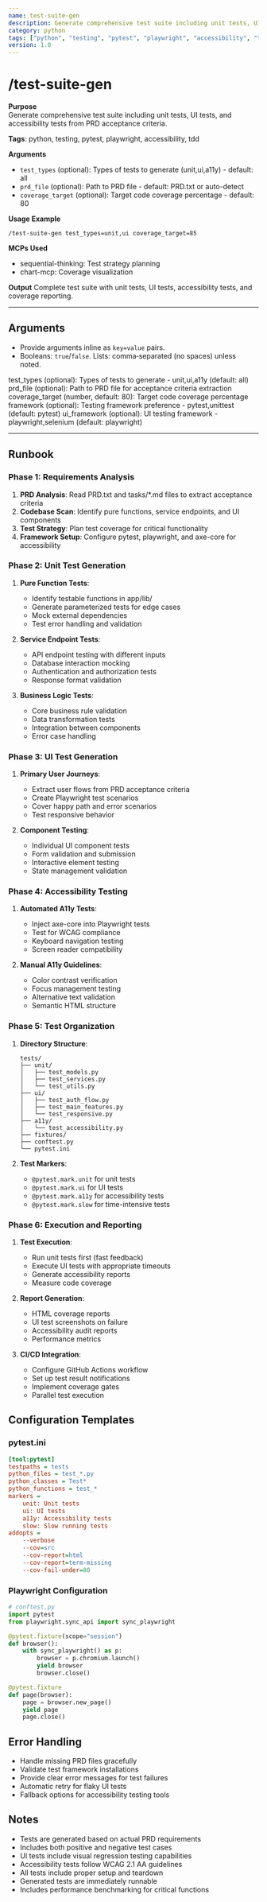 ```yaml
---
name: test-suite-gen
description: Generate comprehensive test suite including unit tests, UI tests, and accessibility tests
category: python
tags: ["python", "testing", "pytest", "playwright", "accessibility", "tdd"]
version: 1.0
---
```


# /test-suite-gen

**Purpose**  
Generate comprehensive test suite including unit tests, UI tests, and accessibility tests from PRD acceptance criteria.

**Tags**: python, testing, pytest, playwright, accessibility, tdd

**Arguments**
- `test_types` (optional): Types of tests to generate (unit,ui,a11y) - default: all
- `prd_file` (optional): Path to PRD file - default: PRD.txt or auto-detect
- `coverage_target` (optional): Target code coverage percentage - default: 80

**Usage Example**
```
/test-suite-gen test_types=unit,ui coverage_target=85
```

**MCPs Used**
- sequential-thinking: Test strategy planning
- chart-mcp: Coverage visualization

**Output**
Complete test suite with unit tests, UI tests, accessibility tests, and coverage reporting.

---

## Arguments

- Provide arguments inline as `key=value` pairs.
- Booleans: `true`/`false`. Lists: comma‑separated (no spaces) unless noted.

test_types (optional): Types of tests to generate - unit,ui,a11y (default: all)
prd_file (optional): Path to PRD file for acceptance criteria extraction
coverage_target (number, default: 80): Target code coverage percentage
framework (optional): Testing framework preference - pytest,unittest (default: pytest)
ui_framework (optional): UI testing framework - playwright,selenium (default: playwright)

---

## Runbook

### Phase 1: Requirements Analysis
1. **PRD Analysis**: Read PRD.txt and tasks/*.md files to extract acceptance criteria
2. **Codebase Scan**: Identify pure functions, service endpoints, and UI components
3. **Test Strategy**: Plan test coverage for critical functionality
4. **Framework Setup**: Configure pytest, playwright, and axe-core for accessibility

### Phase 2: Unit Test Generation
1. **Pure Function Tests**:
   - Identify testable functions in app/lib/
   - Generate parameterized tests for edge cases
   - Mock external dependencies
   - Test error handling and validation

2. **Service Endpoint Tests**:
   - API endpoint testing with different inputs
   - Database interaction mocking
   - Authentication and authorization tests
   - Response format validation

3. **Business Logic Tests**:
   - Core business rule validation
   - Data transformation tests
   - Integration between components
   - Error case handling

### Phase 3: UI Test Generation
1. **Primary User Journeys**:
   - Extract user flows from PRD acceptance criteria
   - Create Playwright test scenarios
   - Cover happy path and error scenarios
   - Test responsive behavior

2. **Component Testing**:
   - Individual UI component tests
   - Form validation and submission
   - Interactive element testing
   - State management validation

### Phase 4: Accessibility Testing
1. **Automated A11y Tests**:
   - Inject axe-core into Playwright tests
   - Test for WCAG compliance
   - Keyboard navigation testing
   - Screen reader compatibility

2. **Manual A11y Guidelines**:
   - Color contrast verification
   - Focus management testing
   - Alternative text validation
   - Semantic HTML structure

### Phase 5: Test Organization
1. **Directory Structure**:
   ```
   tests/
   ├── unit/
   │   ├── test_models.py
   │   ├── test_services.py
   │   └── test_utils.py
   ├── ui/
   │   ├── test_auth_flow.py
   │   ├── test_main_features.py
   │   └── test_responsive.py
   ├── a11y/
   │   └── test_accessibility.py
   ├── fixtures/
   ├── conftest.py
   └── pytest.ini
   ```

2. **Test Markers**:
   - `@pytest.mark.unit` for unit tests
   - `@pytest.mark.ui` for UI tests
   - `@pytest.mark.a11y` for accessibility tests
   - `@pytest.mark.slow` for time-intensive tests

### Phase 6: Execution and Reporting
1. **Test Execution**:
   - Run unit tests first (fast feedback)
   - Execute UI tests with appropriate timeouts
   - Generate accessibility reports
   - Measure code coverage

2. **Report Generation**:
   - HTML coverage reports
   - UI test screenshots on failure
   - Accessibility audit reports
   - Performance metrics

3. **CI/CD Integration**:
   - Configure GitHub Actions workflow
   - Set up test result notifications
   - Implement coverage gates
   - Parallel test execution

## Configuration Templates

### pytest.ini
```ini
[tool:pytest]
testpaths = tests
python_files = test_*.py
python_classes = Test*
python_functions = test_*
markers =
    unit: Unit tests
    ui: UI tests
    a11y: Accessibility tests
    slow: Slow running tests
addopts = 
    --verbose
    --cov=src
    --cov-report=html
    --cov-report=term-missing
    --cov-fail-under=80
```

### Playwright Configuration
```python
# conftest.py
import pytest
from playwright.sync_api import sync_playwright

@pytest.fixture(scope="session")
def browser():
    with sync_playwright() as p:
        browser = p.chromium.launch()
        yield browser
        browser.close()

@pytest.fixture
def page(browser):
    page = browser.new_page()
    yield page
    page.close()
```

## Error Handling

- Handle missing PRD files gracefully
- Validate test framework installations
- Provide clear error messages for test failures
- Automatic retry for flaky UI tests
- Fallback options for accessibility testing tools

## Notes

- Tests are generated based on actual PRD requirements
- Includes both positive and negative test cases
- UI tests include visual regression testing capabilities
- Accessibility tests follow WCAG 2.1 AA guidelines
- All tests include proper setup and teardown
- Generated tests are immediately runnable
- Includes performance benchmarking for critical functions
